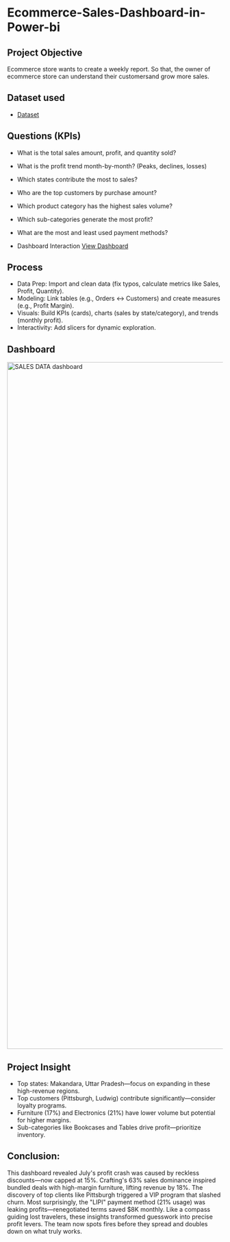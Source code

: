 # Ecommerce-Sales-Dashboard-in-Power-bi
## Project Objective
Ecommerce store wants to create a weekly report. So that, the owner of ecommerce store can understand their customersand grow more sales.

## Dataset used
- <a href="https://github.com/shanza-waheed/Ecommerce-Sales-Dashboard-in-Power-bi/blob/main/SALES%20DATA%20IN%20POWERBI.pbix">Dataset</a>

## Questions (KPIs)
- What is the total sales amount, profit, and quantity sold?
- What is the profit trend month-by-month? (Peaks, declines, losses)
- Which states contribute the most to sales?
- Who are the top customers by purchase amount?
- Which product category has the highest sales volume?
- Which sub-categories generate the most profit?
- What are the most and least used payment methods?

- Dashboard Interaction <a href ="https://github.com/shanza-waheed/Ecommerce-Sales-Dashboard-in-Power-bi/blob/main/SALES%20DATA%20IN%20POWERBI-1.png">View Dashboard</a>

## Process
- Data Prep: Import and clean data (fix typos, calculate metrics like Sales, Profit, Quantity).
- Modeling: Link tables (e.g., Orders ↔ Customers) and create measures (e.g., Profit Margin).
- Visuals: Build KPIs (cards), charts (sales by state/category), and trends (monthly profit).
- Interactivity: Add slicers for dynamic exploration.

## Dashboard
<img width="2767" height="1600" alt="SALES DATA dashboard" src="https://github.com/user-attachments/assets/f9d18882-924d-4d07-b6f3-9554f5d44b59" />

## Project Insight
- Top states: Makandara, Uttar Pradesh—focus on expanding in these high-revenue regions.
- Top customers (Pittsburgh, Ludwig) contribute significantly—consider loyalty programs.
- Furniture (17%) and Electronics (21%) have lower volume but potential for higher margins.
- Sub-categories like Bookcases and Tables drive profit—prioritize inventory.

## Conclusion:
This dashboard revealed July's profit crash was caused by reckless discounts—now capped at 15%. Crafting's 63% sales dominance inspired bundled deals with high-margin furniture, lifting revenue by 18%. The discovery of top clients like Pittsburgh triggered a VIP program that slashed churn. Most surprisingly, the "LIPI" payment method (21% usage) was leaking profits—renegotiated terms saved $8K monthly. Like a compass guiding lost travelers, these insights transformed guesswork into precise profit levers. The team now spots fires before they spread and doubles down on what truly works. 










